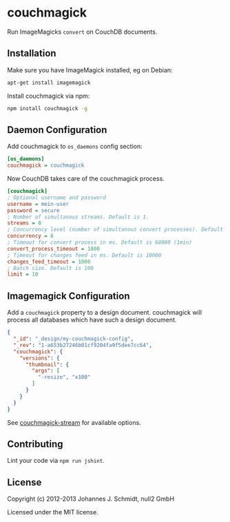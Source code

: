 couchmagick
===========
Run ImageMagicks `convert` on CouchDB documents.

Installation
------------
Make sure you have ImageMagick installed, eg on Debian:
```bash
apt-get install imagemagick
```

Install couchmagick via npm:

```bash
npm install couchmagick -g
```

Daemon Configuration
--------------------
Add couchmagick to `os_daemons` config section:

```ini
[os_daemons]
couchmagick = couchmagick
```

Now CouchDB takes care of the couchmagick process.

```ini
[couchmagick]
; Optional username and password
username = mein-user
password = secure
; Number of simultanous streams. Default is 1.
streams = 8
; Concurrency level (number of simultanous convert processes). Default is 1
concurrency = 8
; Timeout for convert process in ms. Default is 60000 (1min)
convert_process_timeout = 1000
; Timeout for changes feed in ms. Default is 10000
changes_feed_timeout = 1000
; Batch size. Default is 100
limit = 10
```

Imagemagick Configuration
-------------------------
Add a `couchmagick` property to a design document. couchmagick will process all
databases which have such a design document.
```json
{
  "_id": "_design/my-couchmagick-config",
  "_rev": "1-a653b27246b01cf9204fa9f5dee7cc64",
  "couchmagick": {
    "versions": {
      "thumbnail": {
        "args": [
          "-resize", "x100"
        ]
      }
    }
  }
}
```

See [couchmagick-stream](https://github.com/null2/couchmagick-stream) for available options.


Contributing
------------
Lint your code via `npm run jshint`.

License
-------
Copyright (c) 2012-2013 Johannes J. Schmidt, null2 GmbH

Licensed under the MIT license.
